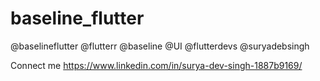# baseline_flutter
@baselineflutter @flutterr @baseline @UI @flutterdevs @suryadebsingh 

Connect me https://www.linkedin.com/in/surya-dev-singh-1887b9169/
